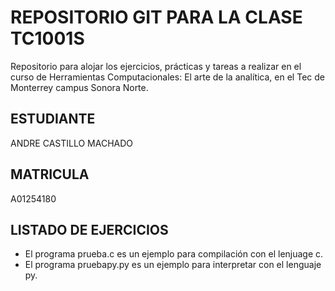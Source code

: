 # REPOSITORIO GIT PARA LA CLASE TC1001S
Repositorio para alojar los ejercicios, prácticas y tareas a realizar en el curso de Herramientas Computacionales: El arte de la analítica, en el Tec de Monterrey campus Sonora Norte.

## ESTUDIANTE
ANDRE CASTILLO MACHADO

## MATRICULA
A01254180

## LISTADO DE EJERCICIOS
* El programa prueba.c es un ejemplo para compilación con el lenjuage c.
* El programa pruebapy.py es un ejemplo para interpretar con el lenguaje py.
